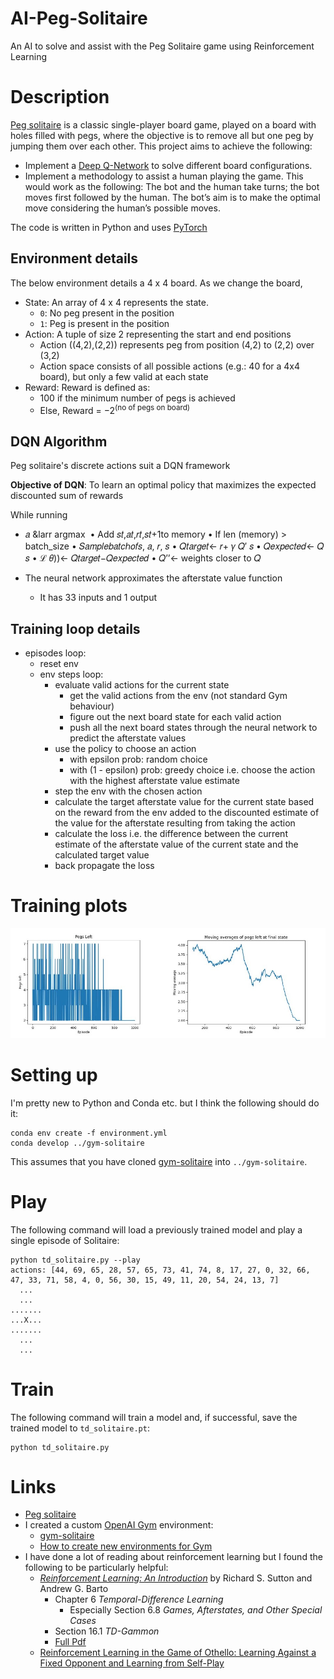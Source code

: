 # AI-Peg-Solitaire
An AI to solve and assist with the Peg Solitaire game using Reinforcement Learning

# Description

[Peg solitaire](https://en.wikipedia.org/wiki/Peg_solitaire) is a classic single-player board game, played on a board
with holes filled with pegs, where the objective is to remove all but one peg by jumping them over each
other. This project aims to achieve the following:
* Implement a [Deep Q-Network](https://en.wikipedia.org/wiki/Q-learning) to solve different board configurations.
* Implement a methodology to assist a human playing the game. This would work as the following: The bot and the human take turns; the bot moves first followed by the human. The bot’s aim is to make the optimal move considering the human’s possible moves.

The code is written in Python and uses [PyTorch](https://pytorch.org/)

## Environment details

The below environment details a 4 x 4 board. As we change the board, 
* State: An array of 4 x 4 represents the state.
  * `0`: No peg present in the position
  * `1`: Peg is present in the position
* Action: A tuple of size 2 representing the start and end positions
  * Action ((4,2),(2,2)) represents peg from position (4,2) to (2,2) over (3,2)
  * Action space consists of all possible actions (e.g.: 40 for a 4x4 board), but only a few valid at each state
* Reward: Reward is defined as:
  * 100 if the minimum number of pegs is achieved
  * Else, Reward = −2<sup>(no of pegs on board)</sup>

## DQN Algorithm

Peg solitaire's discrete actions suit a DQN framework

<b>Objective of DQN</b>: To learn an optimal policy that maximizes the expected discounted sum of
rewards

While running
* 𝑎 &larr argmax <math>𝑄(𝑠,𝑎)</math>
• Add 𝑠𝑡,𝑎𝑡,𝑟𝑡,𝑠𝑡+1to memory
• If len (memory) > batch_size
•
𝑆𝑎𝑚𝑝𝑙𝑒𝑏𝑎𝑡𝑐ℎ𝑜𝑓𝑠, 𝑎, 𝑟, 𝑠
• 𝑄𝑡𝑎𝑟𝑔𝑒𝑡← 𝑟+ 𝛾 𝑄′ 𝑠
• 𝑄𝑒𝑥𝑝𝑒𝑐𝑡𝑒𝑑← 𝑄 𝑠
• ℒ 𝜃))← 𝑄𝑡𝑎𝑟𝑔𝑒𝑡−𝑄𝑒𝑥𝑝𝑒𝑐𝑡𝑒𝑑
• 𝑄’’← weights closer to 𝑄

* The neural network approximates the afterstate value function
  * It has 33 inputs and 1 output
  
## Training loop details  

* episodes loop:
  * reset env
  * env steps loop:
    * evaluate valid actions for the current state
      * get the valid actions from the env (not standard Gym behaviour)
      * figure out the next board state for each valid action
      * push all the next board states through the neural network to predict the afterstate values
    * use the policy to choose an action
      * with epsilon prob: random choice
      * with (1 - epsilon) prob: greedy choice i.e. choose the action with the highest afterstate value estimate
    * step the env with the chosen action
    * calculate the target afterstate value for the current state based on the reward from the env
    added to the discounted estimate of the value for the afterstate resulting from taking the action
    * calculate the loss i.e. the difference between the current estimate of the afterstate
    value of the current state and the calculated target value
    * back propagate the loss  

# Training plots

<img src="Git images/4_4_train.jpg" width="900">

# Setting up

I'm pretty new to Python and Conda etc. but I think the following should do it:

```
conda env create -f environment.yml
conda develop ../gym-solitaire
```

This assumes that you have cloned [gym-solitaire](https://github.com/taylorjg/gym-solitaire) into `../gym-solitaire`. 

# Play

The following command will load a previously trained model and play a single episode of Solitaire:

```
python td_solitaire.py --play
actions: [44, 69, 65, 28, 57, 65, 73, 41, 74, 8, 17, 27, 0, 32, 66, 47, 33, 71, 58, 4, 0, 56, 30, 15, 49, 11, 20, 54, 24, 13, 7]
  ...
  ...
.......
...X...
.......
  ...
  ...
```

# Train

The following command will train a model and, if successful, save the trained model to `td_solitaire.pt`:

```
python td_solitaire.py
```

# Links

* [Peg solitaire](https://en.wikipedia.org/wiki/Peg_solitaire)
* I created a custom [OpenAI Gym](https://gym.openai.com/) environment: 
  * [gym-solitaire](https://github.com/taylorjg/gym-solitaire)
  * [How to create new environments for Gym](https://github.com/openai/gym/blob/master/docs/creating-environments.md)  
* I have done a lot of reading about reinforcement learning but I found the following to be particularly helpful:
  * [_Reinforcement Learning: An Introduction_](http://incompleteideas.net/book/the-book.html) by Richard S. Sutton
and Andrew G. Barto
    * Chapter 6 _Temporal-Difference Learning_
      * Especially Section 6.8 _Games, Afterstates, and Other Special Cases_
    * Section 16.1 _TD-Gammon_
    * [Full Pdf](http://incompleteideas.net/book/RLbook2020.pdf)
  * [Reinforcement Learning in the Game of Othello:
Learning Against a Fixed Opponent
and Learning from Self-Play](https://www.ai.rug.nl/~mwiering/GROUP/ARTICLES/paper-othello.pdf)
